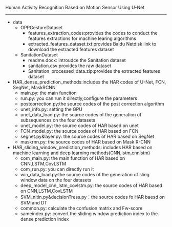 Human Activity Recognition Based on Motion Sensor Using U-Net

---
- data
    - OPPGestureDataset
        - features_extraction_codes:provides the codes to conduct the features extractions for machine learing algorithms
        - extracted_features_dataset.txt:provides Baidu Netdisk link to download the extracted features dataset
    - SanitationDataset
        - readme.docx: introudce the Sanitation dataset
        - sanitation.csv:provides the raw dataset
        - Sanitation_processed_data.zip:provides the extracted features dataset
- HAR_dense_prediction_methods:includes the HAR codes of U-Net, FCN, SegNet, MaskRCNN
    - main.py: the main funciton
    - run.py: you can run it directly,configure the parameters
    - postcorrection.py:the source codes of the post correction algorithm
    - unet_info.py: setting the GPU
    - unet_data_load.py: the source codes of the generation of subsequences on the four datasets
    - unet_model.py: the source codes of HAR based on unet
    - FCN_model.py: the source codes of HAR based on FCN
    - segnet.py&layer.py: the source codes of HAR based on SegNet
    - maskrnn.py: the source codes of HAR based on Mask R-CNN
- HAR_sliding_window_prediction_methods: includes HAR based on machine learning and deep learning methods(CNN,lstm,cnnlstm)
    - com_main.py: the main function of HAR based on CNN,LSTM,CovLSTM
    - com_run.py: you can directly run it
    - win_data_load.py:the source codes of the generation of sling window data on the four datasets
    - deep_model_cnn_lstm_covlstm.py: the source codes of HAR based on CNN,LSTM,CovLSTM
    - SVM_nitin.py&decisionTress.py：the source codes fo HAR baesd on SVM and DT
    - common.py: calculate the confusion matrix and Fw-score
    - sameindex.py: convert the sliding window prediction index to the dense prediction index

